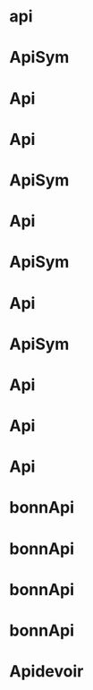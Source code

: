# api

# ApiSym
# Api
# Api
# ApiSym
# Api
# ApiSym
# Api
# ApiSym
# Api
# Api
# Api
# bonnApi
# bonnApi
# bonnApi
# bonnApi
# Apidevoir
